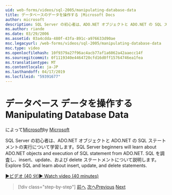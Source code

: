 ```yaml
---
uid: web-forms/videos/sql-2005/manipulating-database-data
title: データベースのデータを操作する |Microsoft Docs
author: microsoft
description: SQL Server の初心者は、ADO.NET オブジェクトと ADO.NET の SQL ステートメントの実行について学習します。 SQL を調査して、insert、update、および delete の sta 学習.
ms.author: riande
ms.date: 03/29/2006
ms.assetid: 03a4cdda-480f-43fa-891c-a976633d90ae
msc.legacyurl: /web-forms/videos/sql-2005/manipulating-database-data
msc.type: video
ms.openlocfilehash: 10f9379a27f96ac4acb77af1a6062a42aaecc14f
ms.sourcegitcommit: 0f1119340e4464720cfd16d0ff15764746ea1fea
ms.translationtype: MT
ms.contentlocale: ja-JP
ms.lasthandoff: 04/17/2019
ms.locfileid: "59391677"
---
```

# <a name="manipulating-database-data"></a><span data-ttu-id="481ab-104">データベース データを操作する</span><span class="sxs-lookup"><span data-stu-id="481ab-104">Manipulating Database Data</span></span>

<span data-ttu-id="481ab-105">によって[Microsoft](https://github.com/microsoft)</span><span class="sxs-lookup"><span data-stu-id="481ab-105">by [Microsoft](https://github.com/microsoft)</span></span>

<span data-ttu-id="481ab-106">SQL Server の初心者は、ADO.NET オブジェクトと ADO.NET の SQL ステートメントの実行について学習します。</span><span class="sxs-lookup"><span data-stu-id="481ab-106">SQL Server beginners will learn about ADO.NET objects and execution of SQL statement from ADO.NET.</span></span> <span data-ttu-id="481ab-107">SQL を調査し、insert、update、および delete ステートメントについて説明します。</span><span class="sxs-lookup"><span data-stu-id="481ab-107">Explore SQL and learn about insert, update, and delete statements.</span></span>

[<span data-ttu-id="481ab-108">&#9654;ビデオ (40 分)</span><span class="sxs-lookup"><span data-stu-id="481ab-108">&#9654; Watch video (40 minutes)</span></span>](https://channel9.msdn.com/Blogs/ASP-NET-Site-Videos/manipulating-database-data)

> [!div class="step-by-step"]
> <span data-ttu-id="481ab-109">[前へ](designing-relational-database-tables.md)
> [次へ](more-structured-query-language.md)</span><span class="sxs-lookup"><span data-stu-id="481ab-109">[Previous](designing-relational-database-tables.md)
[Next](more-structured-query-language.md)</span></span>
